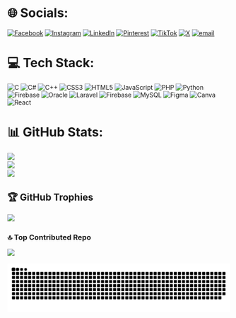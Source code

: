 # 🌐 Socials:
[![Facebook](https://img.shields.io/badge/Facebook-%231877F2.svg?logo=Facebook&logoColor=white)](https://facebook.com/unggul.widyasaputra) [![Instagram](https://img.shields.io/badge/Instagram-%23E4405F.svg?logo=Instagram&logoColor=white)](https://instagram.com/unggulwidyasaputra) [![LinkedIn](https://img.shields.io/badge/LinkedIn-%230077B5.svg?logo=linkedin&logoColor=white)](https://linkedin.com/in/unggulwidyasaputra) [![Pinterest](https://img.shields.io/badge/Pinterest-%23E60023.svg?logo=Pinterest&logoColor=white)](https://pinterest.com/uunggul29) [![TikTok](https://img.shields.io/badge/TikTok-%23000000.svg?logo=TikTok&logoColor=white)](https://tiktok.com/@uunggul29) [![X](https://img.shields.io/badge/X-black.svg?logo=X&logoColor=white)](https://x.com/uunggul29) [![email](https://img.shields.io/badge/Email-D14836?logo=gmail&logoColor=white)](mailto:unggulwidyasaputra@gmail.com) 

# 💻 Tech Stack:
![C](https://img.shields.io/badge/c-%2300599C.svg?style=for-the-badge&logo=c&logoColor=white) ![C#](https://img.shields.io/badge/c%23-%23239120.svg?style=for-the-badge&logo=csharp&logoColor=white) ![C++](https://img.shields.io/badge/c++-%2300599C.svg?style=for-the-badge&logo=c%2B%2B&logoColor=white) ![CSS3](https://img.shields.io/badge/css3-%231572B6.svg?style=for-the-badge&logo=css3&logoColor=white) ![HTML5](https://img.shields.io/badge/html5-%23E34F26.svg?style=for-the-badge&logo=html5&logoColor=white) ![JavaScript](https://img.shields.io/badge/javascript-%23323330.svg?style=for-the-badge&logo=javascript&logoColor=%23F7DF1E) ![PHP](https://img.shields.io/badge/php-%23777BB4.svg?style=for-the-badge&logo=php&logoColor=white) ![Python](https://img.shields.io/badge/python-3670A0?style=for-the-badge&logo=python&logoColor=ffdd54) ![Firebase](https://img.shields.io/badge/firebase-%23039BE5.svg?style=for-the-badge&logo=firebase) ![Oracle](https://img.shields.io/badge/Oracle-F80000?style=for-the-badge&logo=oracle&logoColor=white) ![Laravel](https://img.shields.io/badge/laravel-%23FF2D20.svg?style=for-the-badge&logo=laravel&logoColor=white) ![Firebase](https://img.shields.io/badge/firebase-a08021?style=for-the-badge&logo=firebase&logoColor=ffcd34) ![MySQL](https://img.shields.io/badge/mysql-4479A1.svg?style=for-the-badge&logo=mysql&logoColor=white) ![Figma](https://img.shields.io/badge/figma-%23F24E1E.svg?style=for-the-badge&logo=figma&logoColor=white) ![Canva](https://img.shields.io/badge/Canva-%2300C4CC.svg?style=for-the-badge&logo=Canva&logoColor=white) ![React](https://img.shields.io/badge/react-%2320232a.svg?style=for-the-badge&logo=react&logoColor=%2361DAFB)
# 📊 GitHub Stats:
![](https://github-readme-stats.vercel.app/api?username=uunggul29&theme=dark&hide_border=false&include_all_commits=false&count_private=false)<br/>
![](https://nirzak-streak-stats.vercel.app/?user=uunggul29&theme=dark&hide_border=false)<br/>
![](https://github-readme-stats.vercel.app/api/top-langs/?username=uunggul29&theme=dark&hide_border=false&include_all_commits=false&count_private=false&layout=compact)

## 🏆 GitHub Trophies
![](https://github-profile-trophy.vercel.app/?username=uunggul29&theme=onedark&no-frame=false&no-bg=true&margin-w=4)

### 🔝 Top Contributed Repo
![](https://github-contributor-stats.vercel.app/api?username=uunggul29&limit=5&theme=dark&combine_all_yearly_contributions=true)

<picture>
  <source
    media="(prefers-color-scheme: dark)"
    srcset="https://raw.githubusercontent.com/platane/snk/output/github-contribution-grid-snake-dark.svg"
  />
  <source
    media="(prefers-color-scheme: light)"
    srcset="https://raw.githubusercontent.com/platane/snk/output/github-contribution-grid-snake.svg"
  />
  <img
    alt="github contribution grid snake animation"
    src="https://raw.githubusercontent.com/platane/snk/output/github-contribution-grid-snake.svg"
  />
</picture>
